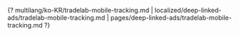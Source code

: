 {? multilang/ko-KR/tradelab-mobile-tracking.md | localized/deep-linked-ads/tradelab-mobile-tracking.md | pages/deep-linked-ads/tradelab-mobile-tracking.md ?}

